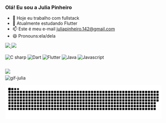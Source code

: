 ### Olá! Eu sou a Julia Pinheiro


- 🔭 Hoje eu trabalho com fullstack
- 🌱 Atualmente estudando Flutter
- 📫 Este é meu e-mail juliapinheiro.142@gmail.com
- 😄 Pronouns:ela/dela 


<div>
  <a href="https://github.com/juliapinheiro42">
  <img height="180em" src="https://github-readme-stats.vercel.app/api?username=juliapinheiro42&show_icons=true&theme=ocean_dark&include_all_commits=true&count_private=true"/>
<img height="180em" src="https://github-readme-stats.vercel.app/api/top-langs/?username=juliapinheiro42&layout=compact&langs_count=7&theme=ocean_dark"/>
</div>
 <div style="display: inline-block"><br>
  <img align="center" alt="C sharp" height="50" width="60" src="https://cdn.jsdelivr.net/gh/devicons/devicon/icons/csharp/csharp-original.svg" margin-left="10">
   <img align="center" alt="Dart" margin-left="10"  height="50" width="60" src="https://cdn.jsdelivr.net/gh/devicons/devicon/icons/dart/dart-original-wordmark.svg">
    <img align="center" alt="Flutter" margin-left="10" height="50" width="60" src="https://cdn.jsdelivr.net/gh/devicons/devicon/icons/flutter/flutter-original.svg">
    <img align="center" alt="Java" margin-left="10" height="50" width="60" src="https://cdn.jsdelivr.net/gh/devicons/devicon/icons/java/java-original-wordmark.svg">
    <img align="center" alt="Javascript" height="50" width="60" src="https://cdn.jsdelivr.net/gh/devicons/devicon/icons/javascript/javascript-original.svg">
  </div>
    
##

<div> 
 <a href="https://www.linkedin.com/in/julia-pinheiro-992a59180/" target="_blank"> <img src="https://img.shields.io/badge/LinkedIn-0077B5?style=for-the-badge&logo=linkedin&logoColor=white"></a>  
</div>
     <div>
<img align="center" alt="gif-julia"
src="https://media.discordapp.net/attachments/758116645624872961/886005303726964787/20210910_184743.gif"></div>
  
  
  ![Snake animation](https://github.com/juliapinheiro42/juliapinheiro42/blob/output/github-contribution-grid-snake.svg)
 



